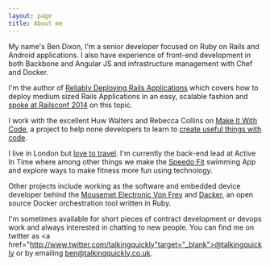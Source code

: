 ```yaml
---
layout: page
title: About me 
---
```


My name's Ben Dixon, I'm a senior developer focused on Ruby on Rails and Android applications. I also have experience of front-end development in both Backbone and Angular JS and infrastructure management with Chef and Docker.

I'm the author of <a href="https://leanpub.com/deploying_rails_applications"
target="_blank">Reliably Deploying Rails Applications</a> which covers how
to deploy medium sized Rails Applications in an easy, scalable fashion and <a href="https://www.youtube.com/watch?v=hTofBnxyBUU" target="_blank">spoke at Railsconf 2014</a> on this topic.

I work with the excellent Huw Walters and Rebecca Collins on <a href="http://www.makeitwithcode.com/" target="_blank">Make It With Code</a>, a project to help none developers to learn to <a href="/2014/01/teaching-people-to-code/" target="_blank">create useful things with code</a>.

I live in London but <a href="/travel/">love to travel</a>. I'm currently the back-end lead at Active In Time where among other things we make the <a href="http://www.speedo.com/getspeedofit/getspeedofit_1/getspeedofitapp/gsfapplandingpage.html" target="_blank">Speedo Fit</a> swimming App and explore ways to make fitness more fun using technology.

Other projects include working as the software and embedded device developer behind the <a href="http://www.mousemet.com/" target="_blank">Mousemet Electronic Von Frey</a> and <a href="https://github.com/talkingquickly/dacker">Dacker</a>, an open source Docker orchestration tool written in Ruby.

I'm sometimes available for short pieces of contract development or devops work and always interested in chatting to new people. You can find me on twitter as <a href="http://www.twitter.com/talkingquickly"target="_blank">@talkingquickly</a> or by emailing <a href="mailto:ben@talkingquickly.co.uk">ben@talkingquickly.co.uk</a>.